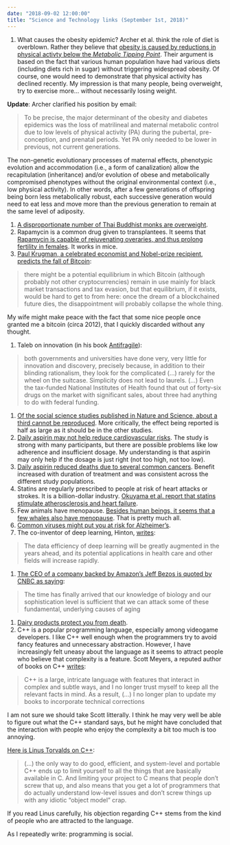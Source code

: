 ```yaml
---
date: "2018-09-02 12:00:00"
title: "Science and Technology links (September 1st, 2018)"
---
```




1. What causes the obesity epidemic? Archer et al. think the role of diet is overblown. Rather they believe that <a href="https://www.ncbi.nlm.nih.gov/pubmed/29906484">obesity is caused by reductions in physical activty below the <em>Metabolic Tipping Point</em></a>. Their argument is based on the fact that various human population have had various diets (including diets rich in sugar) without triggering widespread obesity. Of course, one would need to demonstrate that physical activity has declined recently. My impression is that many people, being overweight, try to exercise more&hellip; without necessarily losing weight.

__Update__: Archer clarified his position by email:

> To be precise, the major determinant of the obesity and diabetes epidemics was the loss of matrilineal and maternal metabolic control due to low levels of physical activity (PA) during the pubertal, pre-conception, and prenatal periods. Yet PA only needed to be lower in previous, not current generations.

The non-genetic evolutionary processes of maternal effects, phenotypic evolution and accommodation (i.e., a form of canalization) allow the recapitulation (inheritance) and/or evolution of obese and metabolically compromised phenotypes without the original environmental context (i.e., low physical activity). In other words, after a few generations of offspring being born less metabolically robust, each successive generation would need to eat less and move more than the previous generation to remain at the same level of adiposity. 

1. [A disproportionate number of Thai Buddhist monks are overweight](http://amp.abc.net.au/article/9711412).
1. Rapamycin is a common drug given to transplantees. It seems that [Rapamycin is capable of rejuvenating overaries, and thus prolong fertility in females](https://onlinelibrary.wiley.com/doi/abs/10.1111/acel.12617). It works in mice.
1. [Paul Krugman, a celebrated economist and Nobel-prize recipient, predicts the fall of Bitcoin](https://www.nytimes.com/2018/07/31/opinion/transaction-costs-and-tethers-why-im-a-crypto-skeptic.html):<br/>

> there might be a potential equilibrium in which Bitcoin (although probably not other cryptocurrencies) remain in use mainly for black market transactions and tax evasion, but that equilibrium, if it exists, would be hard to get to from here: once the dream of a blockchained future dies, the disappointment will probably collapse the whole thing.


My wife might make peace with the fact that some nice people once granted me a bitcoin (circa 2012), that I quickly discarded without any thought.
1. Taleb on innovation (in his book [Antifragile](https://www.amazon.com/gp/product/0812979680)):<br/>

> both governments and universities have done very, very little for innovation and discovery, precisely because, in addition to their blinding rationalism, they look for the complicated (&hellip;) rarely for the wheel on the suitcase. Simplicity does not lead to laurels. (&hellip;) Even the tax-funded National Institutes of Health found that out of forty-six drugs on the market with significant sales, about three had anything to do with federal funding.

1. [Of the social science studies published in Nature and Science, about a third cannot be reproduced](http://www.nature.com/articles/s41562-018-0399-z). More critically, the effect being reported is half as large as it should be in the other studies.
1. [Daily aspirin may not help reduce cardiovascular risks](https://www.thelancet.com/journals/lancet/article/PIIS0140-6736(18)31924-X/fulltext). The study is strong with many participants, but there are possible problems like low adherence and insufficient dosage. My understanding is that aspirin may only help if the dosage is just right (not too high, not too low).
1. [Daily aspirin reduced deaths due to several common cancers](https://www.sciencedirect.com/science/article/pii/S0140673610621101). Benefit increased with duration of treatment and was consistent across the different study populations.
1. Statins are regularly prescribed to people at risk of heart attacks or strokes. It is a billion-dollar industry. [Okuyama et al. report that statins stimulate atherosclerosis and heart failure](https://tandfonline.com/doi/abs/10.1586/17512433.2015.1011125).
1. Few animals have menopause. [Besides human beings, it seems that a few whales also have menopause](http://www.exeter.ac.uk/news/featurednews/title_677275_en.html). That is pretty much all.
1. [Common viruses might put you at risk for Alzheimer&rsquo;s](https://www.ncbi.nlm.nih.gov/pubmed/30033181).
1. The co-inventor of deep learning, Hinton, [writes](https://jamanetwork.com/journals/jama/fullarticle/2701666):<br/>

> The data efficiency of deep learning will be greatly augmented in the years ahead, and its potential applications in health care and other fields will increase rapidly.

1. [The CEO of a company backed by Amazon&rsquo;s Jeff Bezos is quoted by CNBC as saying](https://www.cnbc.com/2018/08/29/jeff-bezos-backs-silicon-valley-scientist-working-on-a-cure-for-aging.html):<br/>

> The time has finally arrived that our knowledge of biology and our sophistication level is sufficient that we can attack some of these fundamental, underlying causes of aging

1. [Dairy products protect you from death](https://www.nbcnews.com/news/amp/ncna904491).
1. C++ is a popular programming language, especially among videogame developers. I like C++ well enough when the programmers try to avoid fancy features and unnecessary abstraction. However, I have increasingly felt uneasy about the language as it seems to attract people who believe that complexity is a feature. Scott Meyers, a reputed author of books on C++ [writes](https://scottmeyers.blogspot.com/2018/09/the-errata-evaluation-problem.html):<br/>

> C++ is a large, intricate language with features that interact in complex and subtle ways, and I no longer trust myself to keep all the relevant facts in mind. As a result, (&hellip;) I no longer plan to update my books to incorporate technical corrections


I am not sure we should take Scott litterally. I think he may very well be able to figure out what the C++ standard says, but he might have concluded that the interaction with people who enjoy the complexity a bit too much is too annoying.

[Here is Linus Torvalds on C++](http://harmful.cat-v.org/software/c++/linus):

> (&hellip;) the only way to do good, efficient, and system-level and portable C++ ends up to limit yourself to all the things that are basically available in C. And limiting your project to C means that people don&rsquo;t screw that up, and also means that you get a lot of programmers that do actually understand low-level issues and don&rsquo;t screw things up with any idiotic &ldquo;object model&rdquo; crap.


If you read Linus carefully, his objection regarding C++ stems from the kind of people who are attracted to the language.

As I repeatedly write: programming is social.


